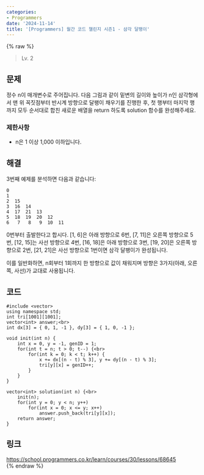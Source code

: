 ```yaml
---
categories:
- Programmers
date: '2024-11-14'
title: '[Programmers] 월간 코드 챌린지 시즌1 - 삼각 달팽이'
---
```


{% raw %}
> Lv. 2<br>

## 문제
정수 n이 매개변수로 주어집니다. 다음 그림과 같이 밑변의 길이와 높이가 n인 삼각형에서 맨 위 꼭짓점부터 반시계 방향으로 달팽이 채우기를 진행한 후, 첫 행부터 마지막 행까지 모두 순서대로 합친 새로운 배열을 return 하도록 solution 함수를 완성해주세요.

### 제한사항
-   n은 1 이상 1,000 이하입니다.

## 해결
3번째 예제를 분석하면 다음과 같습니다:
```
0
1
2  15
3  16  14
4  17  21  13
5  18  19  20  12
6   7   8   9  10  11
```

0번부터 출발한다고 합시다. [1, 6]은 아래 방향으로 6번, [7, 11]은 오른쪽 방향으로 5번, [12, 15]는 사선 방향으로 4번, [16, 18]은 아래 방향으로 3번, [19, 20]은 오른쪽 방향으로 2번, [21, 21]은 사선 방향으로 1번이면 삼각 달팽이가 완성됩니다.

이를 일반화하면, n회부터 1회까지 한 방향으로 값이 채워지며 방향은 3가지(아래, 오른쪽, 사선)가 교대로 사용됩니다.

## 코드
```
#include <vector>
using namespace std;
int tri[1001][1001];
vector<int> answer;<br>
int dx[3] = { 0, 1, -1 }, dy[3] = { 1, 0, -1 };

void init(int n) {
    int x = 0, y = -1, genID = 1;
    for(int t = n; t > 0; t--) {<br>
        for(int k = 0; k < t; k++) {
            x += dx[(n - t) % 3], y += dy[(n - t) % 3];
            tri[y][x] = genID++;
        }
    }
}

vector<int> solution(int n) {<br>
    init(n);
    for(int y = 0; y < n; y++)
        for(int x = 0; x <= y; x++)
            answer.push_back(tri[y][x]);
    return answer;
}
```

## 링크
https://school.programmers.co.kr/learn/courses/30/lessons/68645<br>
{% endraw %}